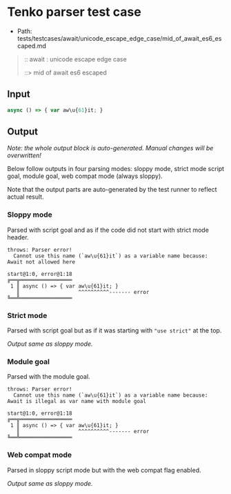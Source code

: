 # Tenko parser test case

- Path: tests/testcases/await/unicode_escape_edge_case/mid_of_await_es6_escaped.md

> :: await : unicode escape edge case
>
> ::> mid of await es6 escaped

## Input

`````js
async () => { var aw\u{61}it; }
`````

## Output

_Note: the whole output block is auto-generated. Manual changes will be overwritten!_

Below follow outputs in four parsing modes: sloppy mode, strict mode script goal, module goal, web compat mode (always sloppy).

Note that the output parts are auto-generated by the test runner to reflect actual result.

### Sloppy mode

Parsed with script goal and as if the code did not start with strict mode header.

`````
throws: Parser error!
  Cannot use this name (`aw\u{61}it`) as a variable name because: Await not allowed here

start@1:0, error@1:18
╔══╦═════════════════
 1 ║ async () => { var aw\u{61}it; }
   ║                   ^^^^^^^^^^------- error
╚══╩═════════════════

`````

### Strict mode

Parsed with script goal but as if it was starting with `"use strict"` at the top.

_Output same as sloppy mode._

### Module goal

Parsed with the module goal.

`````
throws: Parser error!
  Cannot use this name (`aw\u{61}it`) as a variable name because: Await is illegal as var name with module goal

start@1:0, error@1:18
╔══╦═════════════════
 1 ║ async () => { var aw\u{61}it; }
   ║                   ^^^^^^^^^^------- error
╚══╩═════════════════

`````


### Web compat mode

Parsed in sloppy script mode but with the web compat flag enabled.

_Output same as sloppy mode._
